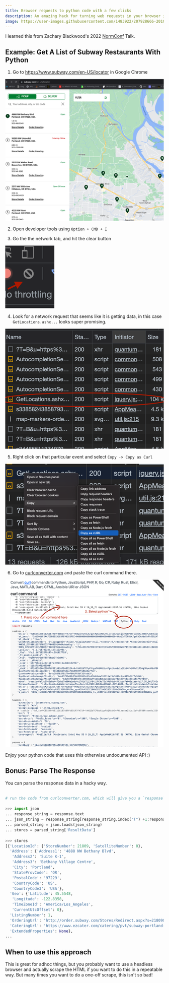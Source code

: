```yaml
---
title: Browser requests to python code with a few clicks
description: An amazing hack for turning web requests in your browser into reusable python code with a few clicks.
image: https://user-images.githubusercontent.com/1483922/207928666-20107276-3803-42df-b0b1-55df93d15e43.png
---
```


I learned this from Zachary Blackwood's 2022 [NormConf](https://normconf.com/) Talk.


## Example: Get A List of Subway Restaurants With Python

1. Go to https://www.subway.com/en-US/locator in Google Chrome

![](subway.png)

2. Open developer tools using `Option + CMD + I`

3. Go the the network tab, and hit the clear button

![](clear.png)

4. Look for a network request that seems like it is getting data, in this case `GetLocations.ashx...` looks super promising.

![](requests.png)

5. Right click on that particular event and select `Copy -> Copy as Curl`

![](copy-as-curl.png)


6. Go to [curlconverter.com](https://curlconverter.com/) and paste the curl command there.

![](curl-to-py.png)


Enjoy your python code that uses this otherwise undocumented API :)


## Bonus: Parse The Response

You can parse the response data in a hacky way.  

```python

# run the code from curlconverter.com, which will give you a `response` object.

>>> import json
... response_string = response.text
... json_string = response_string[response_string.index("(") +1:response_string.index('"AdditionalData":')-1]+'}'
... parsed_string = json.loads(json_string)
... stores = parsed_string['ResultData']

>>> stores
[{'LocationId': {'StoreNumber': 21809, 'SatelliteNumber': 0},
  'Address': {'Address1': '4888 NW Bethany Blvd',
   'Address2': 'Suite K-1',
   'Address3': 'Bethany Village Centre',
   'City': 'Portland',
   'StateProvCode': 'OR',
   'PostalCode': '97229',
   'CountryCode': 'US',
   'CountryCode3': 'USA'},
  'Geo': {'Latitude': 45.5548,
   'Longitude': -122.8358,
   'TimeZoneId': 'America/Los_Angeles',
   'CurrentUtcOffset': 0},
  'ListingNumber': 1,
  'OrderingUrl': 'http://order.subway.com/Stores/Redirect.aspx?s=21809&sa=0&f=r&scc=US&spc=OR',
  'CateringUrl': 'https://www.ezcater.com/catering/pvt/subway-portland-nw-bethany-blvd',
  'ExtendedProperties': None},
...
```

## When to use this approach

This is great for adhoc things, but you probably want to use a headless browser and actually scrape the HTML if you want to do this in a repeatable way.  But many times you want to do a one-off scrape, this isn't so bad!